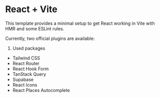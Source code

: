 # React + Vite

This template provides a minimal setup to get React working in Vite with HMR and some ESLint rules.

Currently, two official plugins are available:

1. Used packages

- Tailwind CSS
- React Router
- React Hook Form
- TanStack Query
- Supabase
- React Icons
- React Places Autocomplete